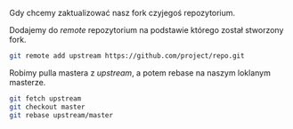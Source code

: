 <!--
.. title: Aktualizacja forka repozytorium
.. slug: aktualizacja-forka-repozytorium
.. date: 2020-10-23 17:30:11 UTC+02:00
.. tags: git
.. category: snippet
.. link:
.. description:
.. type: text
-->

Gdy chcemy zaktualizować nasz fork czyjegoś repozytorium.

Dodajemy do *remote* repozytorium na podstawie którego został stworzony fork.

```bash
git remote add upstream https://github.com/project/repo.git
```

Robimy pulla mastera z *upstream*, a potem rebase na naszym loklanym masterze.

```bash
git fetch upstream
git checkout master
git rebase upstream/master
```
